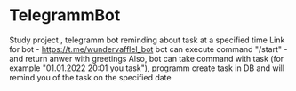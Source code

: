 # TelegrammBot
Study project , telegramm bot reminding about task at a specified time
Link for bot - https://t.me/wundervafflel_bot
bot can execute command "/start" - and return anwer  with greetings
Also, bot can take command with task (for example "01.01.2022 20:01 you task"), programm create task in DB and will remind you of the task on the specified date
